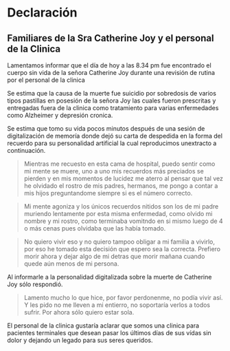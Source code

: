 # Declaración

## Familiares de la Sra Catherine Joy y el personal de la Clinica <nombre>

Lamentamos informar que el día de hoy a las 8.34 pm fue encontrado el cuerpo sin vida de la señora Catherine Joy durante una revisión de rutina por el personal de la clinica <nombre>

Se estima que la causa de la muerte fue suicidio por sobredosis de varios tipos pastillas en posesión de la señora Joy las cuales fueron prescritas y entregadas fuera de la clinica como tratamiento para varias enfermedades como Alzheimer y depresión cronica.

Se estima que tomo su vida pocos minutos después de una sesión de digitalización de memoría donde dejó su carta de despedida en la forma del recuerdo para su personalidad artificial la cual reproducimos unextracto a continuación.

> Mientras me recuesto en esta cama de hospital, puedo sentir como mi mente se muere, uno a uno mis recuerdos más preciados se pierden y en mis momentos de lucidez me aterro al pensar que tal vez he olvidado el rostro de mis padres, hermanos, me pongo a contar a mis hijos preguntandome siempre si es el número correcto.

> Mi mente agoniza y los únicos recuerdos nitidos son los de mi padre muriendo lentamente por esta misma enfermedad, como olvido mi nombre y mi rostro, como terminaba vomitndo en si mismo luego de 4 o más cenas pues olvidaba que las había tomado.

> No quiero vivir eso y no quiero tampoo obligar a mi familia a vivirlo, por eso he tomado esta decisión que espero sea la correcta. Prefiero morir ahora y dejar algo de mi detras que morir mañana cuando quede aún menos de mi persona.

Al informarle a la personalidad digitalizada sobre la muerte de Catherine Joy sólo respondió.

> Lamento mucho lo que hice, por favor perdonenme, no podía vivir así. Y les pido no me lleven a mi entierro, no soportaría verlos a todos sufrir. Por ahora sólo quiero estar sola.

El personal de la clinica <nombre> gustaría aclarar que somos una clinica para pacientes terminales que desean pasar los últimos días de sus vídas sin dolor y dejando un legado para sus seres queridos.